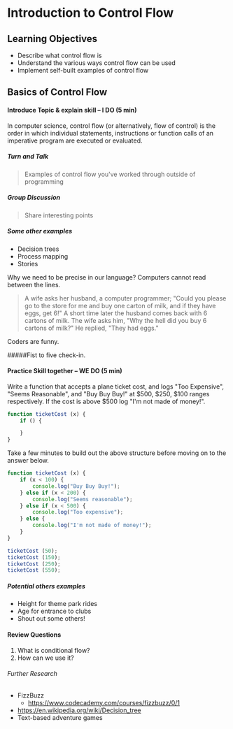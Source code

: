 # Introduction to Control Flow

## Learning Objectives
- Describe what control flow is
- Understand the various ways control flow can be used
- Implement self-built examples of control flow

## Basics of Control Flow
#### Introduce Topic & explain skill – I DO (5 min)
<!-- draw on whiteboard, use visual aids/discussion -->
In computer science, control flow (or alternatively, flow of control) is the order in which individual statements, instructions or function calls of an imperative program are executed or evaluated.

##### Turn and Talk
  > Examples of control flow you've worked through outside of programming

##### Group Discussion
  > Share interesting points

##### Some other examples
- Decision trees
- Process mapping
- Stories

Why we need to be precise in our language? Computers cannot read between the lines.

  >A wife asks her husband, a computer programmer;
  "Could you please go to the store for me and buy one carton of milk, and if they have eggs, get 6!"
  A short time later the husband comes back with 6 cartons of milk.
  The wife asks him, "Why the hell did you buy 6 cartons of milk?"
  He replied, "They had eggs."

Coders are funny.

#####Fist to five check-in.

#### Practice Skill together – WE DO (5 min)
Write a function that accepts a plane ticket cost, and logs "Too Expensive", "Seems Reasonable", and "Buy Buy Buy!" at $500, $250, $100 ranges respectively. If the cost is above $500 log "I'm not made of money!".

```javascript
function ticketCost (x) {
    if () {

    }
}

```

Take a few minutes to build out the above structure before moving on to the answer below.

```javascript
function ticketCost (x) {
    if (x < 100) {
        console.log("Buy Buy Buy!");
    } else if (x < 200) {
        console.log("Seems reasonable");
    } else if (x < 500) {
        console.log("Too expensive");
    } else {
        console.log("I'm not made of money!");
    }
}

ticketCost (50);
ticketCost (150);
ticketCost (250);
ticketCost (550);
```

##### Potential others examples
- Height for theme park rides
- Age for entrance to clubs
- Shout out some others!

#### Review Questions
1. What is conditional flow?
2. How can we use it?

###### Further Research
- FizzBuzz
  - https://www.codecademy.com/courses/fizzbuzz/0/1
- https://en.wikipedia.org/wiki/Decision_tree
- Text-based adventure games
